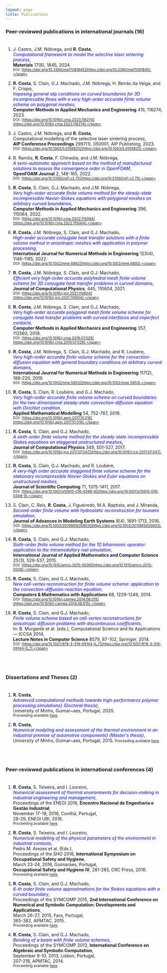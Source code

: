 ```yaml
---
layout: page
title: Publications
---
```


### Peer-reviewed publications in international journals (16)

<p style="margin-bottom: 1cm;"></p>

1. J. Castro, J.M. Nóbrega, and **R. Costa**,\
<span style="color:blue">_Computational framework to model the selective laser sintering process_</span>,\
**Materials** 17(8), 1845, 2024.\
<span style="font-size:smaller">DOI: [https://doi.org/10.3390/ma17081845](https://doi.org/10.3390/ma17081845).</span>

1. **R. Costa**, S. Clain, G.J. Machado, J.M. Nóbrega, H. Beirão da Veiga, and F. Crispo,\
<span style="color:blue">_Imposing general slip conditions on curved boundaries for 3D incompressible flows with a very high-order accurate finite volume scheme on polygonal meshes_</span>,\
**Computer Methods in Applied Mechanics and Engineering** 415, 116274, 2023.\
<span style="font-size:smaller">DOI: [https://doi.org/10.1016/j.cma.2023.116274](https://doi.org/10.1016/j.cma.2023.116274).</span>

1. J. Castro, J.M. Nóbrega, and **R. Costa**,\
Computational modelling of the selective laser sintering process,\
**AIP Conference Proceedings** 2997(1), 050001, AIP Publishing, 2023.\
<span style="font-size:smaller">DOI: [https://doi.org/10.1063/5.0159825](https://doi.org/10.1063/5.0159825).</span>

1. B. Ramôa, **R. Costa**, F. Chinesta, and J.M. Nóbrega,\
<span style="color:blue">_A semi-automatic approach based on the method of manufactured solutions to assess the convergence order in OpenFOAM_</span>,\
**OpenFOAM Journal** 2, 148-165, 2022.\
<span style="font-size:smaller">DOI: [https://doi.org/10.51560/ofj.v2.75](https://doi.org/10.51560/ofj.v2.75).</span>

1. **R. Costa**, S. Clain, G.J. Machado, and J.M. Nóbrega,\
<span style="color:blue">_Very high-order accurate finite volume method for the steady-state incompressible Navier-Stokes equations with polygonal meshes on arbitrary curved boundaries_</span>,\
**Computer Methods in Applied Mechanics and Engineering** 396, 115064, 2022.\
<span style="font-size:smaller">DOI: [https://doi.org/10.1016/j.cma.2022.115064](https://doi.org/10.1016/j.cma.2022.115064).</span>

1. **R. Costa**, J.M. Nóbrega, S. Clain, and G.J. Machado,\
<span style="color:blue">_High-order accurate conjugate heat transfer solutions with a finite volume method in anisotropic meshes with application in polymer processing_</span>,\
**International Journal for Numerical Methods in Engineering** 123(4), 1146-1185, 2022.\
<span style="font-size:smaller">DOI: [https://doi.org/10.1002/nme.6892](https://doi.org/10.1002/nme.6892).</span>

1. **R. Costa**, J.M. Nóbrega, S. Clain, and G.J. Machado,\
<span style="color:blue">_Efficient very high-order accurate polyhedral mesh finite volume scheme for 3D conjugate heat transfer problems in curved domains_</span>,\
**Journal of Computational Physics**, 445, 110604, 2021.\
<span style="font-size:smaller">DOI: [https://doi.org/10.1016/j.jcp.2021.110604](https://doi.org/10.1016/j.jcp.2021.110604).</span>

1. **R. Costa**, J.M. Nóbrega, S. Clain, and G.J. Machado,\
<span style="color:blue">_Very high-order accurate polygonal mesh finite volume scheme for conjugate heat transfer problems with curved interfaces and imperfect contacts_</span>,\
**Computer Methods in Applied Mechanics and Engineering** 357, 112560, 2019.\
<span style="font-size:smaller">DOI: [https://doi.org/10.1016/j.cma.2019.07.029](https://doi.org/10.1016/j.cma.2019.07.029).</span>

1. **R. Costa**, J.M. Nóbrega, S. Clain, G.J. Machado, and R. Loubère,\
<span style="color:blue">_Very high-order accurate finite volume scheme for the convection-diffusion equation with general boundary conditions on arbitrary curved domains_</span>,\
**International Journal for Numerical Methods in Engineering** 117(2), 188-220, 2019.\
<span style="font-size:smaller">DOI: [https://doi.org/10.1002/nme.5953](https://doi.org/10.1002/nme.5953).</span>

1. **R. Costa**, S. Clain, R. Loubère, and G.J. Machado,\
<span style="color:blue">_Very high-order accurate finite volume scheme on curved boundaries for the two-dimensional steady-state convection-diffusion equation with Dirichlet condition_</span>,\
**Applied Mathematical Modelling** 54, 752-767, 2018.\
<span style="font-size:smaller">DOI: [https://doi.org/10.1016/j.apm.2017.10.016](https://doi.org/10.1016/j.apm.2017.10.016).</span>

1. **R. Costa**, S. Clain, and G.J. Machado,\
<span style="color:blue">_A sixth-order finite volume method for the steady-state incompressible Stokes equations on staggered unstructured meshes_</span>,\
**Journal of Computational Physics** 349, 501-527, 2017.\
<span style="font-size:smaller">DOI: [https://doi.org/10.1016/j.jcp.2017.07.047](https://doi.org/10.1016/j.jcp.2017.07.047).</span>

1. **R. Costa**, S. Clain, G.J. Machado, and R. Loubère,\
<span style="color:blue">_A very-high order accurate staggered finite volume scheme for the stationary incompressible Navier-Stokes and Euler equations on unstructured meshes_</span>,\
**Journal of Scientific Computing** 71, 1375-1411, 2017.\
<span style="font-size:smaller">DOI: [https://doi.org/10.1007/s10915-016-0348-9](https://doi.org/10.1007/s10915-016-0348-9).</span>

1. S. Clain, C. Reis, **R. Costa**, J. Figueiredo, M.A. Baptista, and J. Miranda,\
<span style="color:blue">_Second-order finite volume with hydrostatic reconstruction for tsunami simulation_</span>,\
**Journal of Advances in Modeling Earth Systems** 8(4), 1691-1713, 2016.\
<span style="font-size:smaller">DOI: [https://doi.org/10.1002/2015MS000603](https://doi.org/10.1002/2015MS000603).</span>

1. **R. Costa**, S. Clain, and G.J. Machado,\
<span style="color:blue">_Sixth-order finite volume method for the 1D biharmonic operator: application to the intramedullary nail simulation_</span>,\
**International Journal of Applied Mathematics and Computer Science** 25(3), 529-537, 2015.\
<span style="font-size:smaller">DOI: [https://doi.org/10.1515/amcs-2015-0039](https://doi.org/10.1515/amcs-2015-0039).</span>

1. **R. Costa**, S. Clain, and G.J. Machado,\
<span style="color:blue">_New cell-vertex reconstruction for finite volume scheme: application to the convection-diffusion-reaction equation_</span>,\
**Computers & Mathematics with Applications** 68, 1229-1249, 2014.\
<span style="font-size:smaller">DOI: [https://doi.org/10.1016/j.camwa.2014.08.015](https://doi.org/10.1016/j.camwa.2014.08.015).</span>

1. **R. Costa**, S. Clain, and G.J. Machado,\
<span style="color:blue">_Finite volume scheme based on cell-vertex reconstructions for anisotropic diffusion problems with discontinuous coefficients_</span>,\
In: B. Murgante et al. (eds.), Computational Science and Its Applications — ICCSA 2014,\
**Lecture Notes in Computer Science** 8579, 87-102, Springer, 2014.\
<span style="font-size:smaller">DOI: [https://doi.org/10.1007/978-3-319-09144-0_7](https://doi.org/10.1007/978-3-319-09144-0_7).</span>

<p style="margin-bottom: 2cm;"></p>

### Dissertations and Theses (2)

<p style="margin-bottom: 1cm;"></p>

1. **R. Costa**,\
<span style="color:blue">_Advanced computational methods towards high-performance polymer processing simulations} (Doctoral thesis)_</span>,\
University of Minho, Guimar\~aes, Portugal, 2020.\
<span style="font-size:smaller">Proceeding available [here](https://repositorium.sdum.uminho.pt/handle/1822/77102).</span>

1. **R. Costa**,\
<span style="color:blue">_Numerical modeling and assessment of the thermal environment in an industrial premise of automotive components} (Master's thesis)_</span>,\
University of Minho, Guimar\~aes, Portugal, 2015.
<span style="font-size:smaller">Proceeding available [here](http://repositorium.sdum.uminho.pt/handle/1822/39251).</span>

<p style="margin-bottom: 2cm;"></p>

### Peer-reviewed publications in international conferences (4)

<p style="margin-bottom: 1cm;"></p>

1. **R. Costa**, S. Teixeira, and I. Loureiro,\
<span style="color:blue">_Numerical assessment of thermal environments for decision-making in industrial engineering and management_</span>,\
Proceedings of the ENEGI 2016, **Encontro Nacional de Engenharia e Gestão Industrial**,\
November 17-18, 2016, Covilhã, Portugal,\
28-29, ENEGI UBI, 2016.\
<span style="font-size:smaller">Proceeding available [here](https://www.ubi.pt/Ficheiros/Paginas/684/Proceedings.pdf).</span>

1. **R. Costa**, S. Teixeira, and I. Loureiro,\
<span style="color:blue">_Numerical modeling of the physical parameters of the environment in industrial contexts_</span>,\
Pedro M. Arezes et al. (Eds.),\
Proceedings of the SHO 2016, **International Symposium on Occupational Safety and Hygiene**,\
March 23-24, 2016, Guimarães, Portugal,\
**Occupational Safety and Hygiene IV**, 281-285, CRC Press, 2016.\
<span style="font-size:smaller">Proceeding available [here](http://doi.org/10.1201/B21172-56).</span>

1. **R. Costa**, S. Clain, and G.J. Machado,\
<span style="color:blue">_6-th order finite volume approximations for the Stokes equations with a curved boundary_</span>,\
Proceedings of the SYMCOMP 2015, **2nd International Conference on Numerical and Symbolic Computation: Developments and Applications**,\
March 26-27, 2015, Faro, Portugal,\
365-382, APMTAC, 2015.\
<span style="font-size:smaller">Proceeding available [here](http://repositorium.sdum.uminho.pt/handle/1822/35092).</span>

1. **R. Costa**, S. Clain, and G.J. Machado,\
<span style="color:blue">_Bending of a beam with finite volume schemes_</span>,\
Proceedings of the SYMCOMP 2013, **International Conference on Algebraic and Symbolic Computation**,\
September 9-10, 2013, Lisbon, Portugal,\
207-218, APMTAC, 2014.\
<span style="font-size:smaller">Proceeding available [here](http://repositorium.sdum.uminho.pt/handle/1822/27452).</span>
